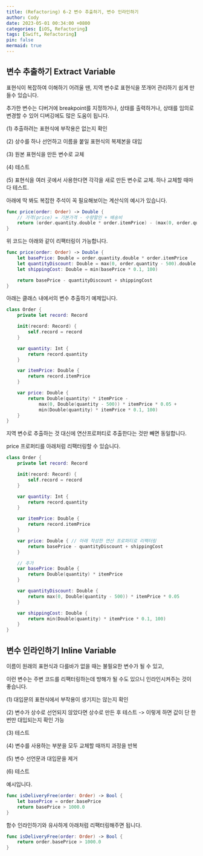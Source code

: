 ```yaml
---
title: (Refactoring) 6-2 변수 추출하기, 변수 인라인하기
author: Cody
date: 2023-05-01 00:34:00 +0800
categories: [iOS, Refactoring]
tags: [Swift, Refactoring]
pin: false
mermaid: true
---
```

## **변수 추출하기 Extract Variable**

표현식이 복잡하여 이해하기 어려울 땐, 지역 변수로 표현식을 쪼개어 관리하기 쉽게 만들수 있습니다.

추가한 변수는 디버거에 breakpoint를 지정하거나, 상태를 출력하거나, 상태를 임의로 변경할 수 있어 디버깅에도 많은 도움이 됩니다.

(1) 추출하려는 표현식에 부작용은 없는지 확인

(2) 상수를 하나 선언하고 이름을 붙일 표현식의 복제본을 대입

(3) 원본 표현식을 만든 변수로 교체

(4) 테스트

(5) 표현식을 여러 곳에서 사용한다면 각각을 새로 만든 변수로 교체. 하나 교체할 때마다 테스트.

아래에 딱 봐도 복잡한 주석이 꼭 필요해보이는 계산식의 예시가 있습니다.

```swift
func price(order: Order) -> Double {
    // 가격(price) = 기본가격 - 수량할인 + 배송비
    return (order.quantity.double * order.itemPrice) - (max(0, order.quantity - 500).double * order.itemPrice * 0.05) + (min(order.quantity.double * order.itemPrice * 0.1, 100))
}
```

위 코드는 아래와 같이 리팩터링이 가능합니다.

```swift
func price(order: Order) -> Double {
    let basePrice: Double = order.quantity.double * order.itemPrice
    let quantityDiscount: Double = max(0, order.quantity - 500).double * order.itemPrice * 0.05
    let shippingCost: Double = min(basePrice * 0.1, 100)

    return basePrice - quantityDiscount + shippingCost
}
```

아래는 클래스 내에서의 변수 추출하기 예제입니다.

```swift
class Order {
    private let record: Record

    init(record: Record) {
        self.record = record
    }

    var quantity: Int {
        return record.quantity
    }

    var itemPrice: Double {
        return record.itemPrice
    }

    var price: Double {
        return Double(quantity) * itemPrice -
            max(0, Double(quantity - 500)) * itemPrice * 0.05 +
            min(Double(quantity) * itemPrice * 0.1, 100)
    }
}
```

지역 변수로 추출하는 것 대신에 연산프로퍼티로 추출한다는 것만 빼면 동일합니다.

price 프로퍼티를 아래처럼 리팩터링할 수 있습니다.

```swift
class Order {
    private let record: Record

    init(record: Record) {
        self.record = record
    }

    var quantity: Int {
        return record.quantity
    }

    var itemPrice: Double {
        return record.itemPrice
    }

    var price: Double { // 아래 작성한 연산 프로퍼티로 리팩터링
        return basePrice - quantityDiscount + shippingCost
    }

    // 추가
    var basePrice: Double {
        return Double(quantity) * itemPrice
    }

    var quantityDiscount: Double {
        return max(0, Double(quantity - 500)) * itemPrice * 0.05
    }

    var shippingCost: Double {
        return min(Double(quantity) * itemPrice * 0.1, 100)
    }
}
```

## **변수 인라인하기 Inline Variable**

이름이 원래의 표현식과 다를바가 없을 때는 불필요한 변수가 될 수 있고,

이런 변수는 주변 코드를 리팩터링하는데 방해가 될 수도 있으니 인라인시켜주는 것이 좋습니다.

(1) 대입문의 표현식에서 부작용이 생기지는 않는지 확인

(2) 변수가 상수로 선언되지 않았다면 상수로 만든 후 테스트 -> 이렇게 하면 값이 단 한 번만 대입되는지 확인 가능

(3) 테스트

(4) 변수를 사용하는 부분을 모두 교체할 때까지 과정을 반복

(5) 변수 선언문과 대입문을 제거

(6) 테스트

예시입니다.

```swift
func isDeliveryFree(order: Order) -> Bool {
    let basePrice = order.basePrice
    return basePrice > 1000.0
}
```

함수 인라인하기와 유사하게 아래처럼 리팩터링해주면 됩니다.

```swift
func isDeliveryFree(order: Order) -> Bool {
    return order.basePrice > 1000.0
}
```